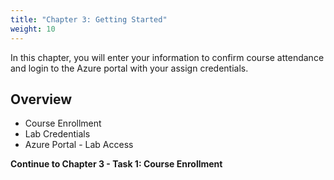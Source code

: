 ```yaml
---
title: "Chapter 3: Getting Started" 
weight: 10
---
```



In this chapter, you will enter your information to confirm course attendance and login to the Azure portal with your assign credentials.



## Overview
- Course Enrollment
- Lab Credentials
- Azure Portal - Lab Access

**Continue to Chapter 3 - Task 1: Course Enrollment**